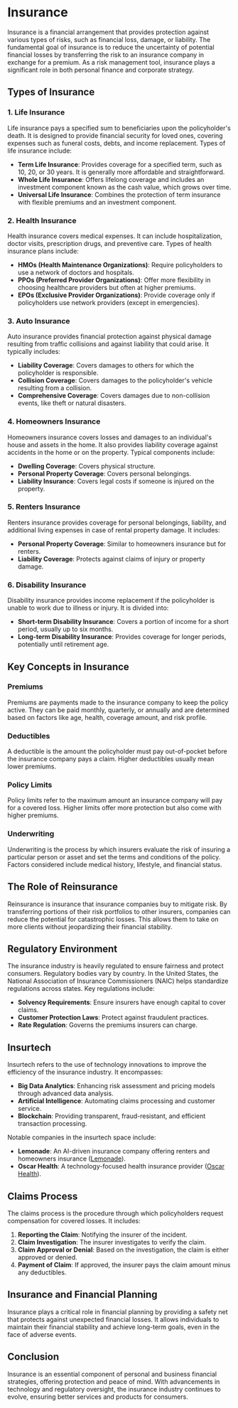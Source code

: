 # Insurance

Insurance is a financial arrangement that provides protection against various types of risks, such as financial loss, damage, or liability. The fundamental goal of insurance is to reduce the uncertainty of potential financial losses by transferring the risk to an insurance company in exchange for a premium. As a risk management tool, insurance plays a significant role in both personal finance and corporate strategy.

## Types of Insurance

### 1. Life Insurance
Life insurance pays a specified sum to beneficiaries upon the policyholder's death. It is designed to provide financial security for loved ones, covering expenses such as funeral costs, debts, and income replacement. Types of life insurance include:
- **Term Life Insurance**: Provides coverage for a specified term, such as 10, 20, or 30 years. It is generally more affordable and straightforward.
- **Whole Life Insurance**: Offers lifelong coverage and includes an investment component known as the cash value, which grows over time.
- **Universal Life Insurance**: Combines the protection of term insurance with flexible premiums and an investment component.

### 2. Health Insurance
Health insurance covers medical expenses. It can include hospitalization, doctor visits, prescription drugs, and preventive care. Types of health insurance plans include:
- **HMOs (Health Maintenance Organizations)**: Require policyholders to use a network of doctors and hospitals.
- **PPOs (Preferred Provider Organizations)**: Offer more flexibility in choosing healthcare providers but often at higher premiums.
- **EPOs (Exclusive Provider Organizations)**: Provide coverage only if policyholders use network providers (except in emergencies).

### 3. Auto Insurance
Auto insurance provides financial protection against physical damage resulting from traffic collisions and against liability that could arise. It typically includes:
- **Liability Coverage**: Covers damages to others for which the policyholder is responsible.
- **Collision Coverage**: Covers damages to the policyholder's vehicle resulting from a collision.
- **Comprehensive Coverage**: Covers damages due to non-collision events, like theft or natural disasters.

### 4. Homeowners Insurance
Homeowners insurance covers losses and damages to an individual's house and assets in the home. It also provides liability coverage against accidents in the home or on the property. Typical components include:
- **Dwelling Coverage**: Covers physical structure.
- **Personal Property Coverage**: Covers personal belongings.
- **Liability Insurance**: Covers legal costs if someone is injured on the property.

### 5. Renters Insurance
Renters insurance provides coverage for personal belongings, liability, and additional living expenses in case of rental property damage. It includes:
- **Personal Property Coverage**: Similar to homeowners insurance but for renters.
- **Liability Coverage**: Protects against claims of injury or property damage.

### 6. Disability Insurance
Disability insurance provides income replacement if the policyholder is unable to work due to illness or injury. It is divided into:
- **Short-term Disability Insurance**: Covers a portion of income for a short period, usually up to six months.
- **Long-term Disability Insurance**: Provides coverage for longer periods, potentially until retirement age.

## Key Concepts in Insurance

### Premiums
Premiums are payments made to the insurance company to keep the policy active. They can be paid monthly, quarterly, or annually and are determined based on factors like age, health, coverage amount, and risk profile.

### Deductibles
A deductible is the amount the policyholder must pay out-of-pocket before the insurance company pays a claim. Higher deductibles usually mean lower premiums.

### Policy Limits
Policy limits refer to the maximum amount an insurance company will pay for a covered loss. Higher limits offer more protection but also come with higher premiums.

### Underwriting
Underwriting is the process by which insurers evaluate the risk of insuring a particular person or asset and set the terms and conditions of the policy. Factors considered include medical history, lifestyle, and financial status.

## The Role of Reinsurance

Reinsurance is insurance that insurance companies buy to mitigate risk. By transferring portions of their risk portfolios to other insurers, companies can reduce the potential for catastrophic losses. This allows them to take on more clients without jeopardizing their financial stability.

## Regulatory Environment

The insurance industry is heavily regulated to ensure fairness and protect consumers. Regulatory bodies vary by country. In the United States, the National Association of Insurance Commissioners (NAIC) helps standardize regulations across states. Key regulations include:
- **Solvency Requirements**: Ensure insurers have enough capital to cover claims.
- **Customer Protection Laws**: Protect against fraudulent practices.
- **Rate Regulation**: Governs the premiums insurers can charge.

## Insurtech
Insurtech refers to the use of technology innovations to improve the efficiency of the insurance industry. It encompasses:
- **Big Data Analytics**: Enhancing risk assessment and pricing models through advanced data analysis.
- **Artificial Intelligence**: Automating claims processing and customer service.
- **Blockchain**: Providing transparent, fraud-resistant, and efficient transaction processing.

Notable companies in the insurtech space include:
- **Lemonade**: An AI-driven insurance company offering renters and homeowners insurance ([Lemonade](https://www.lemonade.com)).
- **Oscar Health**: A technology-focused health insurance provider ([Oscar Health](https://www.hioscar.com)).

## Claims Process
The claims process is the procedure through which policyholders request compensation for covered losses. It includes:
1. **Reporting the Claim**: Notifying the insurer of the incident.
2. **Claim Investigation**: The insurer investigates to verify the claim.
3. **Claim Approval or Denial**: Based on the investigation, the claim is either approved or denied.
4. **Payment of Claim**: If approved, the insurer pays the claim amount minus any deductibles.

## Insurance and Financial Planning

Insurance plays a critical role in financial planning by providing a safety net that protects against unexpected financial losses. It allows individuals to maintain their financial stability and achieve long-term goals, even in the face of adverse events.

## Conclusion

Insurance is an essential component of personal and business financial strategies, offering protection and peace of mind. With advancements in technology and regulatory oversight, the insurance industry continues to evolve, ensuring better services and products for consumers.